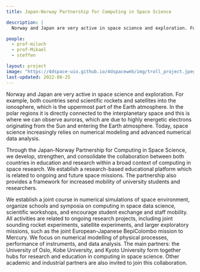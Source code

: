 ```yaml
---
title: Japan-Norway Partnership for Computing in Space Science

description: |
  Norway and Japan are very active in space science and exploration. For example, both countries send scientific rockets and satellites into the ionosphere, which is the uppermost part of the Earth atmosphere. In the polar regions it is directly connected to the interplanetary space and this is where we can observe auroras, which are due to highly energetic electrons originating from the Sun and entering the Earth atmosphere. Today, space science increasingly relies on numerical modeling and advanced numerical data analysis.

people:
  - prof-miloch
  - prof-Mikael
  - steffen

layout: project
image: "https://4dspace-uio.github.io/4dspaceweb/img/troll_project.jpeg/img/jpno_big.jpg"
last-updated: 2022-08-25
---
```


Norway and Japan are very active in space science and exploration. For example, both countries send scientific rockets and satellites into the ionosphere, which is the uppermost part of the Earth atmosphere. In the polar regions it is directly connected to the interplanetary space and this is where we can observe auroras, which are due to highly energetic electrons originating from the Sun and entering the Earth atmosphere. Today, space science increasingly relies on numerical modeling and advanced numerical data analysis.   

Through the Japan-Norway Partnership for Computing in Space Science, we develop, strengthen, and consolidate the collaboration between both countries in education and research within a broad context of computing in space research. We establish a research-based educational platform which is related to ongoing and future space missions. The partnership also provides a framework for increased mobility of university students and researchers.   

We establish a joint course in numerical simulations of space environment, organize schools and symposia on computing in space data science, scientific workshops, and encourage student exchange and staff mobility. All activities are related to ongoing research projects, including joint sounding rocket experiments, satellite experiments, and larger exploratory missions, such as the joint European-Japanese BepiColombo mission to Mercury. We focus on numerical modelling of physical processes, performance of instruments, and data analysis. The main partners: the University of Oslo, Kobe University, and Kyoto University form together hubs for research and education in computing in space science. Other academic and industrial partners are also invited to join this collaboration.
